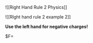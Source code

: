 ![[Right Hand Rule 2 Physics]]

![[RIght hand rule 2 example 2]]


**Use the left hand for negative charges!**

$F=